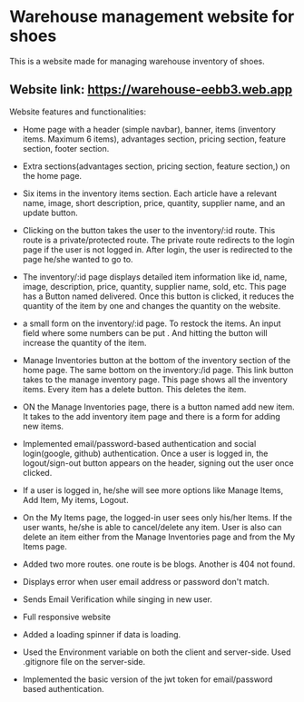 # Warehouse management website for shoes

This is a website made for managing warehouse inventory of shoes. 

## Website link: https://warehouse-eebb3.web.app

Website features and functionalities: 

* Home page with a header (simple navbar), banner, items (inventory items. Maximum 6 items), advantages section, pricing section, feature section,  footer section.

* Extra sections(advantages section, pricing section, feature section,) on the home page.

* Six items in the inventory items section. Each article have a relevant name, image, short description, price, quantity, supplier name, and an update button.

* Clicking on the button takes the user to the inventory/:id route. This route is a private/protected route. The private route redirects to the login page if the user is not logged in. After login, the user is redirected to the page he/she wanted to go to. 

* The inventory/:id page displays detailed item information like id, name, image, description, price, quantity, supplier name, sold, etc. This page has a Button named delivered. Once this button is clicked, it reduces the quantity of the item by one  and changes  the quantity on the website.

* a small form on the inventory/:id page. To restock the items. An input field where some numbers can be put . And hitting the button will increase the quantity of the item.

* Manage Inventories button at the bottom of the inventory section of the home page. The same bottom on the inventory:/id page. This link button takes to the manage inventory page. This page shows all the inventory items. Every item has a delete button. This deletes the item. 

* ON the Manage Inventories page, there is a button named add new item. It takes to the add inventory item page and there is a form for adding new items.

* Implemented email/password-based authentication and social login(google, github) authentication. Once a user is logged in, the logout/sign-out button appears on the header, signing out the user once clicked.

* If a user is logged in, he/she will see more options like Manage Items, Add Item, My items, Logout.

* On the My Items page, the logged-in user sees only his/her Items. If the user wants, he/she is able to cancel/delete any item.  User is also can delete an item either from the Manage Inventories page and from the My Items page.

* Added two more routes. one route is be blogs. Another is 404 not found. 

* Displays error when user email address or password don't match.

* Sends Email Verification while singing in new user.

* Full responsive website

* Added a loading spinner if data is loading.

* Used the Environment variable on both the client and server-side. Used .gitignore file on the server-side.

* Implemented the basic version of the jwt token for email/password based authentication. 

